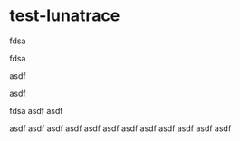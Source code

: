 # test-lunatrace
fdsa

fdsa

asdf

asdf

fdsa
asdf
asdf

asdf
asdf
asdf
asdf
asdf
asdf
asdf
asdf
asdf
asdf
asdf
asdf
